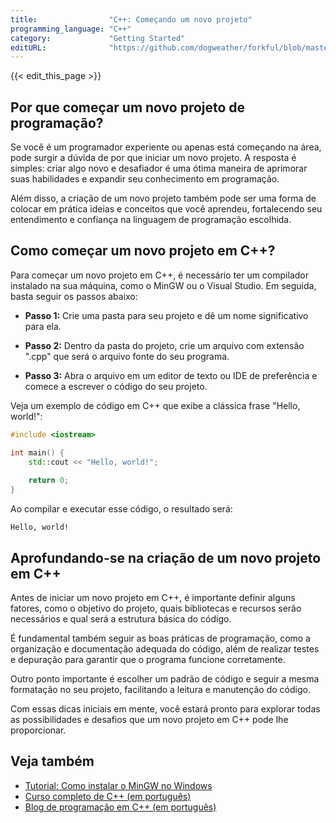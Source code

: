 ```yaml
---
title:                "C++: Começando um novo projeto"
programming_language: "C++"
category:             "Getting Started"
editURL:              "https://github.com/dogweather/forkful/blob/master/content/pt/cpp/starting-a-new-project.md"
---
```


{{< edit_this_page >}}

## Por que começar um novo projeto de programação?

Se você é um programador experiente ou apenas está começando na área, pode surgir a dúvida de por que iniciar um novo projeto. A resposta é simples: criar algo novo e desafiador é uma ótima maneira de aprimorar suas habilidades e expandir seu conhecimento em programação.

Além disso, a criação de um novo projeto também pode ser uma forma de colocar em prática ideias e conceitos que você aprendeu, fortalecendo seu entendimento e confiança na linguagem de programação escolhida.

## Como começar um novo projeto em C++?

Para começar um novo projeto em C++, é necessário ter um compilador instalado na sua máquina, como o MinGW ou o Visual Studio. Em seguida, basta seguir os passos abaixo:

- **Passo 1:** Crie uma pasta para seu projeto e dê um nome significativo para ela.

- **Passo 2:** Dentro da pasta do projeto, crie um arquivo com extensão ".cpp" que será o arquivo fonte do seu programa.

- **Passo 3:** Abra o arquivo em um editor de texto ou IDE de preferência e comece a escrever o código do seu projeto.

Veja um exemplo de código em C++ que exibe a clássica frase "Hello, world!":

```C++
#include <iostream>

int main() {
	std::cout << "Hello, world!";
	
	return 0;
}
```

Ao compilar e executar esse código, o resultado será:

```
Hello, world!
```

## Aprofundando-se na criação de um novo projeto em C++

Antes de iniciar um novo projeto em C++, é importante definir alguns fatores, como o objetivo do projeto, quais bibliotecas e recursos serão necessários e qual será a estrutura básica do código.

É fundamental também seguir as boas práticas de programação, como a organização e documentação adequada do código, além de realizar testes e depuração para garantir que o programa funcione corretamente.

Outro ponto importante é escolher um padrão de código e seguir a mesma formatação no seu projeto, facilitando a leitura e manutenção do código.

Com essas dicas iniciais em mente, você estará pronto para explorar todas as possibilidades e desafios que um novo projeto em C++ pode lhe proporcionar.

## Veja também

- [Tutorial: Como instalar o MinGW no Windows](https://medium.com/@aandreaspereira/tutorial-instalando-o-mingw-e-o-vscode-no-windows-10-3c386b70057e)
- [Curso completo de C++ (em português)](https://www.youtube.com/playlist?list=PL0meOo1sQqXc7k43mqSHIzFtAqIkI741W)
- [Blog de programação em C++ (em português)](http://cpequeno.com)